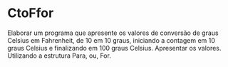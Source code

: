 # CtoFfor
Elaborar um programa que apresente os valores de conversão de graus Celsius em Fahrenheit, de 10 em 10 graus, iniciando a contagem em 10 graus Celsius e finalizando em 100 graus Celsius. Apresentar os valores. Utilizando a estrutura Para, ou, For.
